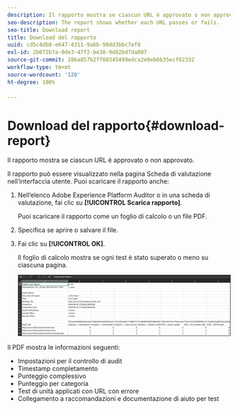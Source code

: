 ```yaml
---
description: Il rapporto mostra se ciascun URL è approvato o non approvato.
seo-description: The report shows whether each URL passes or fails.
seo-title: Download report
title: Download del rapporto
uuid: cd5c4db8-e647-4311-9abb-98dd3bbc7ef8
exl-id: 2b072b7a-0de3-47f2-be38-9d82bd7da807
source-git-commit: 286a857b2ff08345499edca2e0eb6b35ecf02332
workflow-type: tm+mt
source-wordcount: '120'
ht-degree: 100%

---
```


# Download del rapporto{#download-report}

Il rapporto mostra se ciascun URL è approvato o non approvato.

Il rapporto può essere visualizzato nella pagina Scheda di valutazione nell’interfaccia utente. Puoi scaricare il rapporto anche:

1. Nell’elenco Adobe Experience Platform Auditor o in una scheda di valutazione, fai clic su **[!UICONTROL Scarica rapporto]**.

   Puoi scaricare il rapporto come un foglio di calcolo o un file PDF.
1. Specifica se aprire o salvare il file.

1. Fai clic su **[!UICONTROL OK]**.

   Il foglio di calcolo mostra se ogni test è stato superato o meno su ciascuna pagina.

   ![](assets/sheet.png)

Il PDF mostra le informazioni seguenti:

* Impostazioni per il controllo di audit
* Timestamp completamento
* Punteggio complessivo
* Punteggio per categoria
* Test di unità applicati con URL con errore
* Collegamento a raccomandazioni e documentazione di aiuto per test
